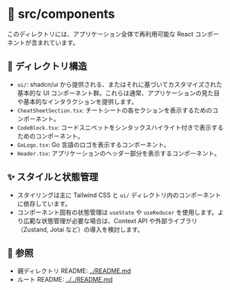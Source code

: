 # 🧩 src/components

このディレクトリには、アプリケーション全体で再利用可能な React コンポーネントが含まれています。

## 📂 ディレクトリ構造

- `ui/`: shadcn/ui から提供される、またはそれに基づいてカスタマイズされた基本的な UI コンポーネント群。これらは通常、アプリケーションの見た目や基本的なインタラクションを提供します。
- `CheatSheetSection.tsx`: チートシートの各セクションを表示するためのコンポーネント。
- `CodeBlock.tsx`: コードスニペットをシンタックスハイライト付きで表示するためのコンポーネント。
- `GoLogo.tsx`: Go 言語のロゴを表示するコンポーネント。
- `Header.tsx`: アプリケーションのヘッダー部分を表示するコンポーネント。

## ✨ スタイルと状態管理

- スタイリングは主に Tailwind CSS と `ui/` ディレクトリ内のコンポーネントに依存しています。
- コンポーネント固有の状態管理は `useState` や `useReducer` を使用します。より広範な状態管理が必要な場合は、Context API や外部ライブラリ（Zustand, Jotai など）の導入を検討します。

## 🔗 参照

- 親ディレクトリ README: [../README.md](../README.md)
- ルート README: [../../README.md](../../README.md)